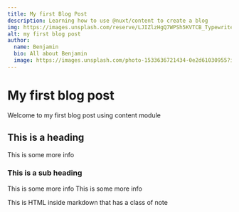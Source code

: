 ```yaml
---
title: My first Blog Post
description: Learning how to use @nuxt/content to create a blog
img: https://images.unsplash.com/reserve/LJIZlzHgQ7WPSh5KVTCB_Typewriter.jpg?ixlib=rb-1.2.1&auto=format&fit=crop&w=800&q=60
alt: my first blog post
author:
  name: Benjamin
  bio: All about Benjamin
  image: https://images.unsplash.com/photo-1533636721434-0e2d61030955?ixlib=rb-1.2.1&ixid=eyJhcHBfaWQiOjEyMDd9&auto=format&fit=crop&w=2550&q=80
---
```


<!-- <author :author="author"></author> -->


# My first blog post

Welcome to my first blog post using content module

## This is a heading

This is some more info

### This is a sub heading

This is some more info
This is some more info

<div class="bg-success text-white p-4 mb-4">
  This is HTML inside markdown that has a class of note
</div>